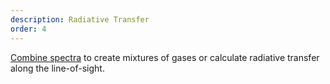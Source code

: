 ```yaml
---
description: Radiative Transfer
order: 4
---
```

[Combine spectra](https://radis.readthedocs.io/en/latest/los/los.html) to create mixtures of gases or calculate radiative transfer along the line-of-sight. 
